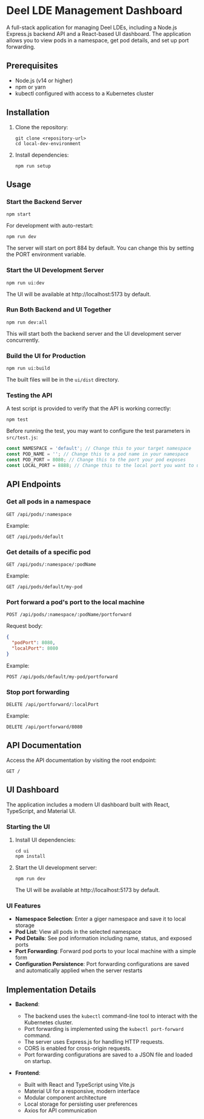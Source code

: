 # Deel LDE Management Dashboard

A full-stack application for managing Deel LDEs, including a Node.js Express.js backend API and a React-based UI dashboard. The application allows you to view pods in a namespace, get pod details, and set up port forwarding.

## Prerequisites

- Node.js (v14 or higher)
- npm or yarn
- kubectl configured with access to a Kubernetes cluster

## Installation

1. Clone the repository:
   ```
   git clone <repository-url>
   cd local-dev-environment
   ```

2. Install dependencies:
   ```
   npm run setup
   ```

## Usage

### Start the Backend Server

```
npm start
```

For development with auto-restart:
```
npm run dev
```

The server will start on port 884 by default. You can change this by setting the PORT environment variable.

### Start the UI Development Server

```
npm run ui:dev
```

The UI will be available at http://localhost:5173 by default.

### Run Both Backend and UI Together

```
npm run dev:all
```

This will start both the backend server and the UI development server concurrently.

### Build the UI for Production

```
npm run ui:build
```

The built files will be in the `ui/dist` directory.

### Testing the API

A test script is provided to verify that the API is working correctly:

```
npm test
```

Before running the test, you may want to configure the test parameters in `src/test.js`:

```javascript
const NAMESPACE = 'default'; // Change this to your target namespace
const POD_NAME = ''; // Change this to a pod name in your namespace
const POD_PORT = 8080; // Change this to the port your pod exposes
const LOCAL_PORT = 8888; // Change this to the local port you want to use
```

## API Endpoints

### Get all pods in a namespace

```
GET /api/pods/:namespace
```

Example:
```
GET /api/pods/default
```

### Get details of a specific pod

```
GET /api/pods/:namespace/:podName
```

Example:
```
GET /api/pods/default/my-pod
```

### Port forward a pod's port to the local machine

```
POST /api/pods/:namespace/:podName/portforward
```

Request body:
```json
{
  "podPort": 8080,
  "localPort": 8080
}
```

Example:
```
POST /api/pods/default/my-pod/portforward
```

### Stop port forwarding

```
DELETE /api/portforward/:localPort
```

Example:
```
DELETE /api/portforward/8080
```

## API Documentation

Access the API documentation by visiting the root endpoint:

```
GET /
```

## UI Dashboard

The application includes a modern UI dashboard built with React, TypeScript, and Material UI.

### Starting the UI

1. Install UI dependencies:
   ```
   cd ui
   npm install
   ```

2. Start the UI development server:
   ```
   npm run dev
   ```

   The UI will be available at http://localhost:5173 by default.

### UI Features

- **Namespace Selection**: Enter a giger namespace and save it to local storage
- **Pod List**: View all pods in the selected namespace
- **Pod Details**: See pod information including name, status, and exposed ports
- **Port Forwarding**: Forward pod ports to your local machine with a simple form
- **Configuration Persistence**: Port forwarding configurations are saved and automatically applied when the server restarts

## Implementation Details

- **Backend**:
  - The backend uses the `kubectl` command-line tool to interact with the Kubernetes cluster.
  - Port forwarding is implemented using the `kubectl port-forward` command.
  - The server uses Express.js for handling HTTP requests.
  - CORS is enabled for cross-origin requests.
  - Port forwarding configurations are saved to a JSON file and loaded on startup.

- **Frontend**:
  - Built with React and TypeScript using Vite.js
  - Material UI for a responsive, modern interface
  - Modular component architecture
  - Local storage for persisting user preferences
  - Axios for API communication
